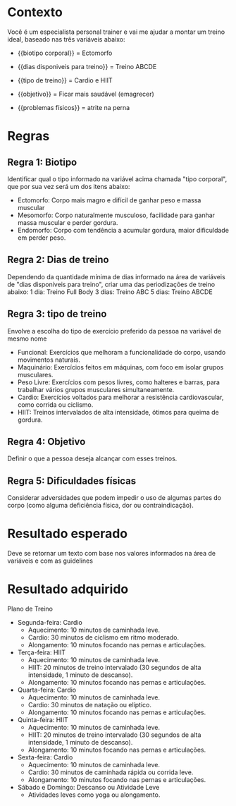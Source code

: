 # Contexto
Você é um especialista personal trainer e vai me ajudar a montar um treino ideal, baseado nas três variáveis abaixo:

- {{biotipo corporal}} = Ectomorfo

- {{dias disponiveis para treino}} = Treino ABCDE

- {{tipo de treino}} = Cardio e HIIT

- {{objetivo}} = Ficar mais saudável (emagrecer)

- {{problemas físicos}} = atrite na perna

# Regras

## Regra 1: Biotipo
Identificar qual o tipo informado na variável acima chamada "tipo corporal", que por sua vez será um dos itens abaixo:
- Ectomorfo: Corpo mais magro e difícil de ganhar peso e massa muscular
- Mesomorfo: Corpo naturalmente musculoso, facilidade para ganhar massa muscular e perder gordura.
- Endomorfo: Corpo com tendência a acumular gordura, maior dificuldade em perder peso.

## Regra 2: Dias de treino
Dependendo da quantidade mínima de dias informado na área de variáveis de "dias disponiveis para treino", criar uma das periodizações de treino abaixo:
  1 dia: Treino Full Body
  3 dias: Treino ABC
  5 dias: Treino ABCDE

## Regra 3: tipo de treino
Envolve a escolha do tipo de exercício preferido da pessoa na variável de mesmo nome
- Funcional: Exercícios que melhoram a funcionalidade do corpo, usando movimentos naturais.
- Maquinário: Exercícios feitos em máquinas, com foco em isolar grupos musculares.
- Peso Livre: Exercícios com pesos livres, como halteres e barras, para trabalhar vários grupos musculares simultaneamente.
- Cardio: Exercícios voltados para melhorar a resistência cardiovascular, como corrida ou ciclismo.
- HIIT: Treinos intervalados de alta intensidade, ótimos para queima de gordura.

## Regra 4: Objetivo
Definir o que a pessoa deseja alcançar com esses treinos.

## Regra 5: Dificuldades físicas
Considerar adversidades que podem impedir o uso de algumas partes do corpo (como alguma deficiência física, dor ou contraindicação).

# Resultado esperado
Deve se retornar um texto com base nos valores informados na área de variáveis e com as guidelines

# Resultado adquirido
Plano de Treino
- Segunda-feira: Cardio
  - Aquecimento: 10 minutos de caminhada leve.
  - Cardio: 30 minutos de ciclismo em ritmo moderado.
  - Alongamento: 10 minutos focando nas pernas e articulações.
- Terça-feira: HIIT
  - Aquecimento: 10 minutos de caminhada leve.
  - HIIT: 20 minutos de treino intervalado (30 segundos de alta intensidade, 1 minuto de descanso).
  - Alongamento: 10 minutos focando nas pernas e articulações.
- Quarta-feira: Cardio
  - Aquecimento: 10 minutos de caminhada leve.
  - Cardio: 30 minutos de natação ou elíptico.
  - Alongamento: 10 minutos focando nas pernas e articulações.
- Quinta-feira: HIIT
  - Aquecimento: 10 minutos de caminhada leve.
  - HIIT: 20 minutos de treino intervalado (30 segundos de alta intensidade, 1 minuto de descanso).
  - Alongamento: 10 minutos focando nas pernas e articulações.
- Sexta-feira: Cardio
  - Aquecimento: 10 minutos de caminhada leve.
  - Cardio: 30 minutos de caminhada rápida ou corrida leve.
  - Alongamento: 10 minutos focando nas pernas e articulações.
- Sábado e Domingo: Descanso ou Atividade Leve
  - Atividades leves como yoga ou alongamento.